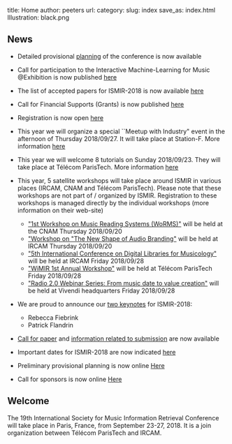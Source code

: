 title: Home
author: peeters
url:
category:
slug: index
save_as: index.html
Illustration: black.png

<!-- ![Alt Text]({filename}/images/ismir2018logo_black_long.png) -->


## News
- Detailed provisional [planning]({filename}/pages/eventsAtAGlance.md) of the conference is now available
- Call for participation to the Interactive Machine-Learning for Music @Exhibition is now published [here]({filename}/pages/callIMLME.md)
- The list of accepted papers for ISMIR-2018 is now available [here]({filename}/pages/eventsMainProgram.md)
- Call for Financial Supports (Grants) is now published [here]({filename}/pages/participantsFinancialSupports.md)
- Registration is now open [here]({filename}/pages/participantsRegistration.md)
- This year we will organize a special ``Meetup with Industry" event in the afternoon of Thursday 2018/09/27. It will take place at Station-F. More information [here]({filename}/pages/eventsMeetupIndustry.md)
- This year we will welcome 8 tutorials on Sunday 2018/09/23. They will take place at Télécom ParisTech. More information [here]({filename}/pages/eventsTutorials.md)
- This year, 5 satellite workshops will take place around ISMIR in various places (IRCAM, CNAM and Télécom ParisTech). Please note that these workshops are not part of / organized by ISMIR. Registration to these workshops is managed directly by the individual workshops (more information on their web-site)
	- ["1st Workshop on Music Reading Systems (WoRMS)"](https://sites.google.com/view/worms2018) will be held at the CNAM Thursday 2018/09/20
	- ["Workshop on "The New Shape of Audio Branding"](http://www.audiobrandingworkshop.com) will be held at IRCAM Thursday 2018/09/20
	- ["5th International Conference on Digital Libraries for Musicology"](https://dlfm.web.ox.ac.uk) will be held at IRCAM Friday 2018/09/28
	- ["WiMIR 1st Annual Workshop"](https://wimir.wordpress.com/2018/05/21/wimir-1st-annual-workshop/ ) will be held at Télécom ParisTech Friday 2018/09/28
	- ["Radio 2.0 Webinar Series: From music date to value creation"](http://www.rr20.fr/webinar-series-2018/mediadata/) will be held at Vivendi headquarters Friday 2018/09/28

- We are proud to announce our [two keynotes](eventsKeynote.md) for ISMIR-2018:
	- Rebecca Fiebrink
	- Patrick Flandrin
- [Call for paper]({filename}/pages/callPapers.md) and [information related to submission]({filename}/pages/callSubmission.md) are now available
- Important dates for ISMIR-2018 are now indicated [here]({filename}/pages/importantdates.md)
- Preliminary provisional planning is now online [Here]({filename}/pages/eventsAtAGlance.md)
- Call for sponsors is now online [Here]({filename}/pages/partnersCall.md)



## Welcome

The 19th International Society for Music Information Retrieval Conference will take place in Paris, France, from September 23-27, 2018.
It is a join organization between Télécom ParisTech and IRCAM.
